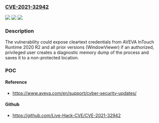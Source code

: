 ### [CVE-2021-32942](https://cve.mitre.org/cgi-bin/cvename.cgi?name=CVE-2021-32942)
![](https://img.shields.io/static/v1?label=Product&message=InTouch&color=blue)
![](https://img.shields.io/static/v1?label=Version&message=%3C%3D%202020%20R2%20&color=brighgreen)
![](https://img.shields.io/static/v1?label=Vulnerability&message=CLEARTEXT%20STORAGE%20OF%20SENSITIVE%20INFORMATION%20IN%20MEMORY%20CWE-316&color=brighgreen)

### Description

The vulnerability could expose cleartext credentials from AVEVA InTouch Runtime 2020 R2 and all prior versions (WindowViewer) if an authorized, privileged user creates a diagnostic memory dump of the process and saves it to a non-protected location.

### POC

#### Reference
- https://www.aveva.com/en/support/cyber-security-updates/

#### Github
- https://github.com/Live-Hack-CVE/CVE-2021-32942


